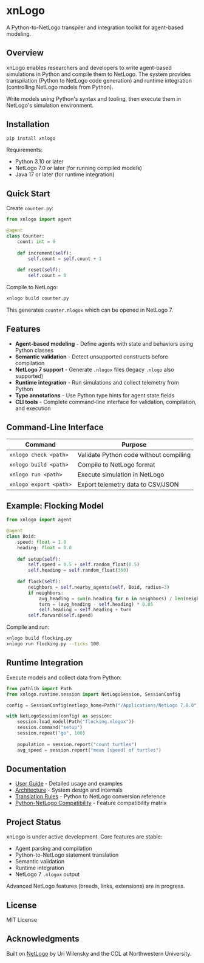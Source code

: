 # xnLogo

A Python-to-NetLogo transpiler and integration toolkit for agent-based modeling.

## Overview

xnLogo enables researchers and developers to write agent-based simulations in Python and compile them to NetLogo. The system provides transpilation (Python to NetLogo code generation) and runtime integration (controlling NetLogo models from Python).

Write models using Python's syntax and tooling, then execute them in NetLogo's simulation environment.

## Installation

```bash
pip install xnlogo
```

Requirements:
- Python 3.10 or later
- NetLogo 7.0 or later (for running compiled models)
- Java 17 or later (for runtime integration)

## Quick Start

Create `counter.py`:

```python
from xnlogo import agent

@agent
class Counter:
    count: int = 0
    
    def increment(self):
        self.count = self.count + 1
    
    def reset(self):
        self.count = 0
```

Compile to NetLogo:

```bash
xnlogo build counter.py
```

This generates `counter.nlogox` which can be opened in NetLogo 7.

## Features

- **Agent-based modeling** - Define agents with state and behaviors using Python classes
- **Semantic validation** - Detect unsupported constructs before compilation
- **NetLogo 7 support** - Generate `.nlogox` files (legacy `.nlogo` also supported)
- **Runtime integration** - Run simulations and collect telemetry from Python
- **Type annotations** - Use Python type hints for agent state fields
- **CLI tools** - Complete command-line interface for validation, compilation, and execution

## Command-Line Interface

| Command | Purpose |
|---------|---------|
| `xnlogo check <path>` | Validate Python code without compiling |
| `xnlogo build <path>` | Compile to NetLogo format |
| `xnlogo run <path>` | Execute simulation in NetLogo |
| `xnlogo export <path>` | Export telemetry data to CSV/JSON |

## Example: Flocking Model

```python
from xnlogo import agent

@agent
class Boid:
    speed: float = 1.0
    heading: float = 0.0
    
    def setup(self):
        self.speed = 0.5 + self.random_float(0.5)
        self.heading = self.random_float(360)
    
    def flock(self):
        neighbors = self.nearby_agents(self, Boid, radius=3)
        if neighbors:
            avg_heading = sum(n.heading for n in neighbors) / len(neighbors)
            turn = (avg_heading - self.heading) * 0.05
            self.heading = self.heading + turn
        self.forward(self.speed)
```

Compile and run:

```bash
xnlogo build flocking.py
xnlogo run flocking.py --ticks 100
```

## Runtime Integration

Execute models and collect data from Python:

```python
from pathlib import Path
from xnlogo.runtime.session import NetLogoSession, SessionConfig

config = SessionConfig(netlogo_home=Path("/Applications/NetLogo 7.0.0"))

with NetLogoSession(config) as session:
    session.load_model(Path("flocking.nlogox"))
    session.command("setup")
    session.repeat("go", 100)
    
    population = session.report("count turtles")
    avg_speed = session.report("mean [speed] of turtles")
```

## Documentation

- [User Guide](docs/user-guide.md) - Detailed usage and examples
- [Architecture](docs/architecture.md) - System design and internals
- [Translation Rules](docs/translation-rules.md) - Python to NetLogo conversion reference
- [Python-NetLogo Compatibility](docs/python-netlogo-compatibility.md) - Feature compatibility matrix

## Project Status

xnLogo is under active development. Core features are stable:

- Agent parsing and compilation
- Python-to-NetLogo statement translation
- Semantic validation
- Runtime integration
- NetLogo 7 `.nlogox` output

Advanced NetLogo features (breeds, links, extensions) are in progress.

## License

MIT License

## Acknowledgments

Built on [NetLogo](https://ccl.northwestern.edu/netlogo/) by Uri Wilensky and the CCL at Northwestern University.
